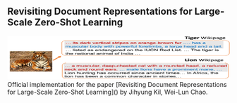 ## Revisiting Document Representations for Large-Scale Zero-Shot Learning

<img src="./figs/zsl_app.png" width="600" height="100">
Official implementation for the paper [Revisiting Document Representations for Large-Scale Zero-Shot Learning]() by Jihyung Kil, Wei-Lun Chao.
